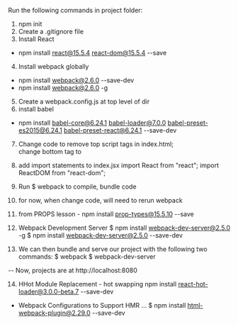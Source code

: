 Run the following commands in project folder:
1. npm init
2. Create a .gitignore file
3. Install React
- npm install react@15.5.4 react-dom@15.5.4 --save
4. Install webpack globally
- npm install webpack@2.6.0 --save-dev
- npm install webpack@2.6.0 -g
5. Create a webpack.config.js at top level of dir
6. install babel  
- npm install babel-core@6.24.1 babel-loader@7.0.0 babel-preset-es2015@6.24.1 babel-preset-react@6.24.1 --save-dev

7. Change code to remove top script tags in index.html;  
change bottom tag to <script src="build/app.bundle.js"></script>

8. add import statements to index.jsx
import React from "react";
import ReactDOM from "react-dom";

9. Run $ webpack to compile, bundle code

10. for now, when change code, will need to rerun webpack



11. from PROPS lesson -
  npm install prop-types@15.5.10 --save



12. Webpack Development Server
$ npm install webpack-dev-server@2.5.0 -g
$ npm install webpack-dev-server@2.5.0 --save-dev

13. We can then bundle and serve our project with the following two commands:
$ webpack
$ webpack-dev-server

-- Now, projects are at http://localhost:8080

14. HHot Module Replacement - hot swapping
npm install react-hot-loader@3.0.0-beta.7 --save-dev

- Webpack Configurations to Support HMR
...
$ npm install html-webpack-plugin@2.29.0 --save-dev
